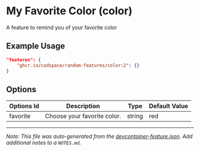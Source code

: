 
# My Favorite Color (color)

A feature to remind you of your favorite color

## Example Usage

```json
"features": {
    "ghcr.io/codspace/random-features/color:2": {}
}
```

## Options

| Options Id | Description | Type | Default Value |
|-----|-----|-----|-----|
| favorite | Choose your favorite color. | string | red |



---

_Note: This file was auto-generated from the [devcontainer-feature.json](https://github.com/codspace/random-features/blob/main/src/color/devcontainer-feature.json).  Add additional notes to a `NOTES.md`._

